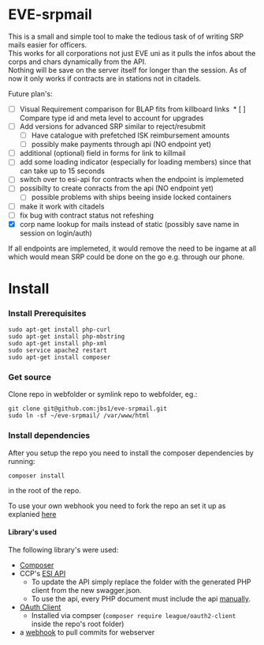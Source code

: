 # EVE-srpmail

This is a small and simple tool to make the tedious task of of writing SRP mails easier for officers.  
This works for all corporations not just EVE uni as it pulls the infos about the corps and chars dynamically from the API.  
Nothing will be save on the server itself for longer than the session.
As of now it only works if contracts are in stations not in citadels.


Future plan's:
* [ ] Visual Requirement comparison for BLAP fits from killboard links
  * [ ] Compare type id and meta level to account for upgrades
* [ ] Add versions for advanced SRP similar to reject/resubmit
  * [ ] Have catalogue with prefetched ISK reimbursement amounts
  * [ ] possibly make payments through api (NO endpoint yet)
* [ ] additional (optional) field in forms for link to killmail
* [ ] add some loading indicator (especially for loading members) since that can take up to 15 seconds
* [ ] switch over to esi-api for contracts when the endpoint is implemeted
* [ ] possibilty to create conracts from the api (NO endpoint yet)
  * [ ] possible problems with ships beeing inside locked containers
* [ ] make it work with citadels
* [ ] fix bug with contract status not refeshing
* [x] corp name lookup for mails instead of static (possibly save name in session on login/auth)

If all endpoints are implemeted, it would remove the need to be ingame at all which would mean SRP could be done on the go e.g. through our phone.



# Install

### Install Prerequisites

```
sudo apt-get install php-curl
sudo apt-get install php-mbstring
sudo apt-get install php-xml
sudo service apache2 restart
sudo apt-get install composer
```

### Get source
Clone repo in webfolder or symlink repo to webfolder, eg.:  
```
git clone git@github.com:jbs1/eve-srpmail.git
sudo ln -sf ~/eve-srpmail/ /var/www/html
```

### Install dependencies
After you setup the repo you need to install the composer dependencies by running:
```
composer install
```
in the root of the repo.



To use your own webhook you need to fork the repo an set it up as explanied [here](hook.md)


#### Library's used
The following library's were used:
* [Composer](https://getcomposer.org/download/)
* CCP's [ESI API](https://esi.tech.ccp.is/latest/)
  * To update the API simply replace the folder with the generated PHP client from the new swagger.json.
  * To use the api, every PHP document must include the api [manually](https://github.com/jbs1/eve-srpmail/tree/master/SwaggerClient-php#manual-installation).
* [OAuth Client](https://github.com/thephpleague/oauth2-client)
  * Installed via compser (`composer require league/oauth2-client` inside the repo's root folder)
* a [webhook](hook.md) to pull commits for webserver
